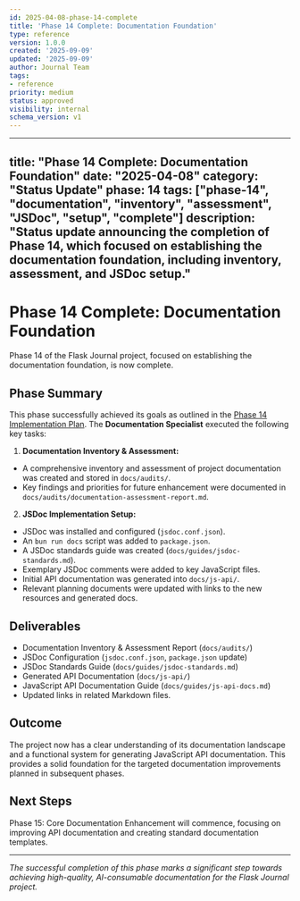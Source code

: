 ```yaml
---
id: 2025-04-08-phase-14-complete
title: 'Phase 14 Complete: Documentation Foundation'
type: reference
version: 1.0.0
created: '2025-09-09'
updated: '2025-09-09'
author: Journal Team
tags:
- reference
priority: medium
status: approved
visibility: internal
schema_version: v1
---
```


***

title: "Phase 14 Complete: Documentation Foundation"
date: "2025-04-08"
category: "Status Update"
phase: 14
tags: \["phase-14", "documentation", "inventory", "assessment", "JSDoc", "setup", "complete"]
description: "Status update announcing the completion of Phase 14, which focused on establishing the documentation foundation, including inventory, assessment, and JSDoc setup."
---------------------------------------------------------------------------------------------------------------------------------------------------------------------------------

# Phase 14 Complete: Documentation Foundation

Phase 14 of the Flask Journal project, focused on establishing the documentation foundation, is now complete.

## Phase Summary

This phase successfully achieved its goals as outlined in the [Phase 14 Implementation Plan](implementation/14-phase-fourteen-documentation-foundation.md). The **Documentation Specialist** executed the following key tasks:

1. **Documentation Inventory & Assessment:**

- A comprehensive inventory and assessment of project documentation was created and stored in `docs/audits/`.
- Key findings and priorities for future enhancement were documented in `docs/audits/documentation-assessment-report.md`.

2. **JSDoc Implementation Setup:**

- JSDoc was installed and configured (`jsdoc.conf.json`).
- An `bun run docs` script was added to `package.json`.
- A JSDoc standards guide was created (`docs/guides/jsdoc-standards.md`).
- Exemplary JSDoc comments were added to key JavaScript files.
- Initial API documentation was generated into `docs/js-api/`.
- Relevant planning documents were updated with links to the new resources and generated docs.

## Deliverables

- Documentation Inventory & Assessment Report (`docs/audits/`)
- JSDoc Configuration (`jsdoc.conf.json`, `package.json` update)
- JSDoc Standards Guide (`docs/guides/jsdoc-standards.md`)
- Generated API Documentation (`docs/js-api/`)
- JavaScript API Documentation Guide (`docs/guides/js-api-docs.md`)
- Updated links in related Markdown files.

## Outcome

The project now has a clear understanding of its documentation landscape and a functional system for generating JavaScript API documentation. This provides a solid foundation for the targeted documentation improvements planned in subsequent phases.

## Next Steps

Phase 15: Core Documentation Enhancement will commence, focusing on improving API documentation and creating standard documentation templates.

***

*The successful completion of this phase marks a significant step towards achieving high-quality, AI-consumable documentation for the Flask Journal project.*
